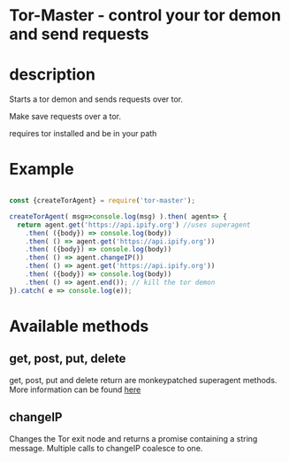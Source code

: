 # Tor-Master - control your tor demon and send requests

# description

Starts a tor demon and sends requests over tor.

Make save requests over a tor.

requires tor installed and be in your path

# Example

```js

const {createTorAgent} = require('tor-master');

createTorAgent( msg=>console.log(msg) ).then( agent=> {
  return agent.get('https://api.ipify.org') //uses superagent
    .then( ({body}) => console.log(body))
    .then( () => agent.get('https://api.ipify.org'))
    .then( ({body}) => console.log(body))
    .then( () => agent.changeIP())
    .then( () => agent.get('https://api.ipify.org'))
    .then( ({body}) => console.log(body))
    .then( () => agent.end()); // kill the tor demon
}).catch( e => console.log(e));
```


# Available methods

## get, post, put, delete

get, post, put and delete return are monkeypatched superagent methods.
More information can be found [here](https://github.com/visionmedia/superagent)

## changeIP

Changes the Tor exit node and returns a promise containing a string message.
Multiple calls to changeIP coalesce to one.

